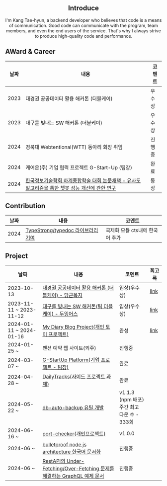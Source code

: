 <div align="center">
  <div>

  <h2 align="center">
 Introduce
</h2>
I'm Kang Tae-hyun, a backend developer who believes that code is a means of communication. Good code can communicate with the program, team members, and even the end users of the service. That's why I always strive to produce high-quality code and performance.



<h2 align="left">
 AWard & Career

</h2>

<div align="left">
  
|날짜|내용|코멘트|
|------|---|---|
|2023| 대경권 공공데이터 활용 해커톤 (더블케이) | 우수상 |
|2023| 대구를 빛내는 SW 해커톤 (더블케이) | 우수상 |
|2024| 경북대 Webtentional(WTT) 동아리 회장 취임 |진행중|
|2024| 케어온(주) 기업 협력 프로젝트 G-Start-Up (팀장) |완료|
|2024| [한국정보기술학회 하계종합학술 대회 논문채택 - 유사도 알고리즘을 통한 챗봇 성능 개선에 관한 연구](https://github.com/KNU-K/KNU-K/files/15234497/2.pdf)|동상|
</div>

<h2 align="left">
 Contribution

</h2>

<div align="left">
  
|날짜|내용|코멘트|
|------|---|---|
|2024| [TypeStrong/typedoc 라이브러리 기여](https://github.com/TypeStrong/typedoc/pull/2602)|국제화 모듈 cts내에 한국어 추가 |
</div>

<h2 align="left">
Project
</h2>

<div align="left">
  
|날짜|내용|코멘트|회고록|
|------|---|---|---|
|2023-10-13|[대경권 공공데이터 활용 해커톤 (더블케이) - 당근복지](https://github.com/KNU-K/welfare_center_guide_SERVER) |입상(우수상)|[link](https://velog.io/@knu-kang/2023-2%ED%95%99%EA%B8%B0-%ED%95%B4%EC%BB%A4%ED%86%A4-%ED%9A%8C%EA%B3%A0%EB%A1%9D)|
|2023-11-11 ~ 2023-11-12|[대구를 빛내는 SW 해커톤(팀 더블케이) - 두잉어스](https://github.com/KNU-K/doing-us) |입상(우수상) |[link](https://velog.io/@knu-kang/2023-2%ED%95%99%EA%B8%B0-%ED%95%B4%EC%BB%A4%ED%86%A4-%ED%9A%8C%EA%B3%A0%EB%A1%9D)|
|2024-01-11 ~ 2024-01-16|[My Diary Blog Project(개인 토이 프로젝트)](https://github.com/KNU-K/my_diary_blog)  |완성|[link](https://velog.io/@knu-kang/2023-%EC%83%81%EB%B0%98%EA%B8%B0-My-Diary-Blog-%ED%86%A0%EC%9D%B4-%ED%94%84%EB%A1%9C%EC%A0%9D%ED%8A%B8-%ED%9A%8C%EA%B3%A0%EB%A1%9D)|
|2024-01-25 ~ | 펜션 예약 웹 사이트(외주) |진행중||
|2024-03-07 ~ |[G-StartUp Platform(기업 프로젝트 - 팀장)](https://github.com/care-on) |완료||
|2024-04-28 ~ |[DailyTracks(사이드 프로젝트 과제)](https://github.com/DailyTracks)|완료||
|2024-05-22 ~ |[db-auto-backup 유틸 개발](https://github.com/knu-k/db-auto-backup)|v1.1.3 (npm 배포)<br/> 주간 최고 다운 수 - 333회 ||
|2024-06-16 ~ |[port-checker(개인프로젝트)](https://github.com/KNU-K/port-checker/releases/tag/v1.0.0)|v1.0.0 ||
|2024-06 ~ |[bulletproof node.js architecture 한국어 문서화](https://github.com/KNU-K/bulletproof-node.js-project-architecture-ko)|진행중||
|2024-06 ~ |[RestAPI의 Under-Fetching/Over-Fetching 문제를 해결하는 GraphQL 예제 문서 ](https://github.com/KNU-K/graphql-ts-practica)|진행중 ||

</div>
</div>
